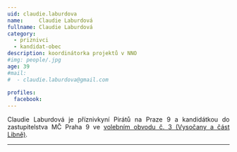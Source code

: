 ```yaml
---
uid: claudie.laburdova
name:     Claudie Laburdová
fullname: Claudie Laburdová
category:
  - priznivci
  - kandidat-obec
description: koordinátorka projektů v NNO
#img: people/.jpg
age: 39
#mail:
#  - claudie.laburdova@gmail.com
 
profiles:
  facebook: 
---
```

<p style='text-align: justify;'>
Claudie Laburdová je příznivkyní Pirátů na Praze 9 a kandidátkou do zastupitelstva MČ Praha 9 ve <a href="/komunalni-volby-2018/vysocany/" target="_self"><u>volebním obvodu č. 3 (Vysočany a část Libně)</u></a>.
</p>


---